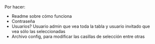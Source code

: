 Por hacer:
- Readme sobre cómo funciona
- Contraseña
- Usuarios? Usuario admin que vea toda la tabla y usuario invitado que vea sólo las seleccionadas
- Archivo config, para modificar las casillas de selección entre otras
